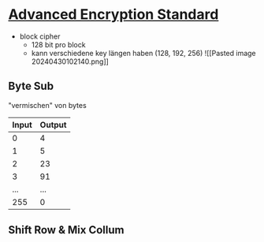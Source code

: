 # [Advanced Encryption Standard](https://en.wikipedia.org/wiki/Advanced_Encryption_Standard)
- block cipher
	- 128 bit pro block
	- kann verschiedene key längen haben (128, 192, 256)
![[Pasted image 20240430102140.png]]
## Byte Sub

"vermischen" von bytes

| Input | Output |
| ----- | ------ |
| 0     | 4      |
| 1     | 5      |
| 2     | 23     |
| 3     | 91     |
| ...   | ...    |
| 255   | 0      |

## Shift Row & Mix Collum
